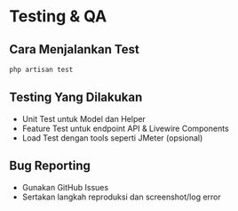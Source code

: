 # Testing & QA

## Cara Menjalankan Test
```bash
php artisan test
```

## Testing Yang Dilakukan
- Unit Test untuk Model dan Helper
- Feature Test untuk endpoint API & Livewire Components
- Load Test dengan tools seperti JMeter (opsional)

## Bug Reporting
- Gunakan GitHub Issues
- Sertakan langkah reproduksi dan screenshot/log error
